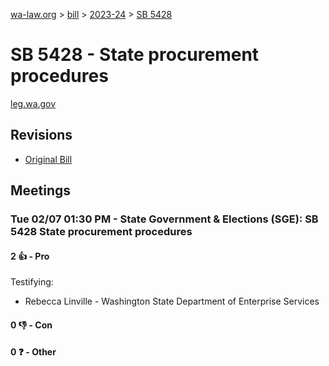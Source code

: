 [wa-law.org](/) > [bill](/bill/) > [2023-24](/bill/2023-24/) > [SB 5428](/bill/2023-24/sb/5428/)

# SB 5428 - State procurement procedures
[leg.wa.gov](https://app.leg.wa.gov/billsummary?BillNumber=5428&Year=2023&Initiative=false)

## Revisions
* [Original Bill](1/)

## Meetings
### Tue 02/07 01:30 PM - State Government & Elections (SGE): SB 5428 State procurement procedures
#### 2 👍 - Pro
Testifying:
* Rebecca Linville - Washington State Department of Enterprise Services

#### 0 👎 - Con

#### 0 ❓ - Other
